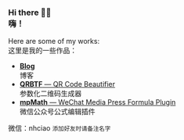 ### Hi there 👋🏻<br />嗨！

Here are some of my works:<br />这里是我的一些作品：

- [**Blog**](https://troyni.com)<br />博客
- [**QRBTF** — QR Code Beautifier](https://qrbtf.com)<br />参数化二维码生成器
- [**mpMath** — WeChat Media Press Formula Plugin](https://blog.ciaochaos.com/mpmath)<br />微信公众号公式编辑插件

微信：nhciao `添加好友时请备注名字`
